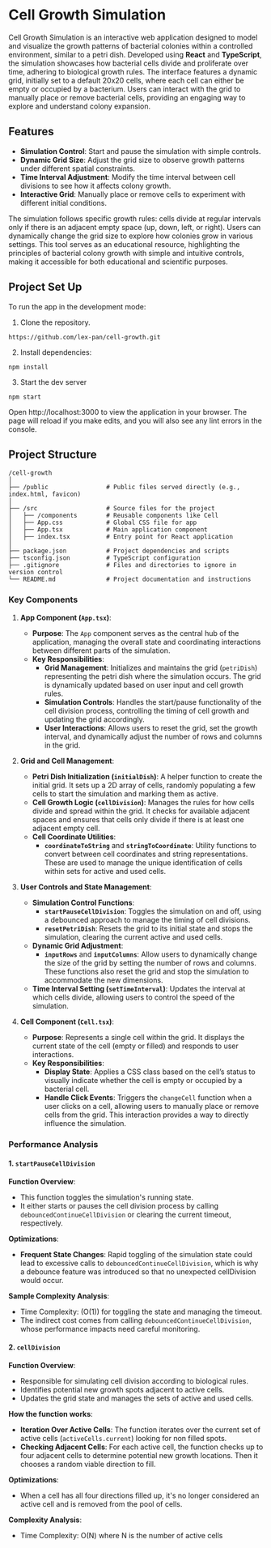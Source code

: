 # Cell Growth Simulation

Cell Growth Simulation is an interactive web application designed to model and visualize the growth patterns of bacterial colonies within a controlled environment, similar to a petri dish. Developed using **React** and **TypeScript**, the simulation showcases how bacterial cells divide and proliferate over time, adhering to biological growth rules. The interface features a dynamic grid, initially set to a default 20x20 cells, where each cell can either be empty or occupied by a bacterium. Users can interact with the grid to manually place or remove bacterial cells, providing an engaging way to explore and understand colony expansion.

## Features

- **Simulation Control**: Start and pause the simulation with simple controls.
- **Dynamic Grid Size**: Adjust the grid size to observe growth patterns under different spatial constraints.
- **Time Interval Adjustment**: Modify the time interval between cell divisions to see how it affects colony growth.
- **Interactive Grid**: Manually place or remove cells to experiment with different initial conditions.

The simulation follows specific growth rules: cells divide at regular intervals only if there is an adjacent empty space (up, down, left, or right). Users can dynamically change the grid size to explore how colonies grow in various settings. This tool serves as an educational resource, highlighting the principles of bacterial colony growth with simple and intuitive controls, making it accessible for both educational and scientific purposes.

## Project Set Up

To run the app in the development mode:

1. Clone the repository. 
  ```
  https://github.com/lex-pan/cell-growth.git
  ```
2. Install dependencies:
  ```
  npm install
  ```
3. Start the dev server
  ```
  npm start
  ```
Open http://localhost:3000 to view the application in your browser. The page will reload if you make edits, and you will also see any lint errors in the console.

## Project Structure
  ```
  /cell-growth
  │
  ├── /public                # Public files served directly (e.g., index.html, favicon)
  │
  ├── /src                   # Source files for the project
  │   ├── /components        # Reusable components like Cell
  │   ├── App.css            # Global CSS file for app
  │   ├── App.tsx            # Main application component
  │   ├── index.tsx          # Entry point for React application
  │
  ├── package.json           # Project dependencies and scripts
  ├── tsconfig.json          # TypeScript configuration
  ├── .gitignore             # Files and directories to ignore in version control
  └── README.md              # Project documentation and instructions
  ```
### Key Components

1. **App Component (`App.tsx`)**:
   - **Purpose**: The `App` component serves as the central hub of the application, managing the overall state and coordinating interactions between different parts of the simulation.
   - **Key Responsibilities**:
     - **Grid Management**: Initializes and maintains the grid (`petriDish`) representing the petri dish where the simulation occurs. The grid is dynamically updated based on user input and cell growth rules.
     - **Simulation Controls**: Handles the start/pause functionality of the cell division process, controlling the timing of cell growth and updating the grid accordingly.
     - **User Interactions**: Allows users to reset the grid, set the growth interval, and dynamically adjust the number of rows and columns in the grid.

2. **Grid and Cell Management**:
   - **Petri Dish Initialization (`initialDish`)**: A helper function to create the initial grid. It sets up a 2D array of cells, randomly populating a few cells to start the simulation and marking them as active.
   - **Cell Growth Logic (`cellDivision`)**: Manages the rules for how cells divide and spread within the grid. It checks for available adjacent spaces and ensures that cells only divide if there is at least one adjacent empty cell.
   - **Cell Coordinate Utilities**:
     - **`coordinateToString`** and **`stringToCoordinate`**: Utility functions to convert between cell coordinates and string representations. These are used to manage the unique identification of cells within sets for active and used cells.

3. **User Controls and State Management**:
   - **Simulation Control Functions**:
     - **`startPauseCellDivision`**: Toggles the simulation on and off, using a debounced approach to manage the timing of cell divisions.
     - **`resetPetriDish`**: Resets the grid to its initial state and stops the simulation, clearing the current active and used cells.
   - **Dynamic Grid Adjustment**:
     - **`inputRows`** and **`inputColumns`**: Allow users to dynamically change the size of the grid by setting the number of rows and columns. These functions also reset the grid and stop the simulation to accommodate the new dimensions.
   - **Time Interval Setting (`setTimeInterval`)**: Updates the interval at which cells divide, allowing users to control the speed of the simulation.

4. **Cell Component (`Cell.tsx`)**:
   - **Purpose**: Represents a single cell within the grid. It displays the current state of the cell (empty or filled) and responds to user interactions.
   - **Key Responsibilities**:
     - **Display State**: Applies a CSS class based on the cell’s status to visually indicate whether the cell is empty or occupied by a bacterial cell.
     - **Handle Click Events**: Triggers the `changeCell` function when a user clicks on a cell, allowing users to manually place or remove cells from the grid. This interaction provides a way to directly influence the simulation.

### Performance Analysis

#### 1. `startPauseCellDivision`

**Function Overview**:
- This function toggles the simulation's running state.
- It either starts or pauses the cell division process by calling `debouncedContinueCellDivision` or clearing the current timeout, respectively.

**Optimizations**:
- **Frequent State Changes**: Rapid toggling of the simulation state could lead to excessive calls to `debouncedContinueCellDivision`, which is why a debounce feature was introduced so that no unexpected cellDivision would occur.

**Sample Complexity Analysis**:
- Time Complexity: \(O(1)\) for toggling the state and managing the timeout.
- The indirect cost comes from calling `debouncedContinueCellDivision`, whose performance impacts need careful monitoring.

#### 2. `cellDivision`

**Function Overview**:
- Responsible for simulating cell division according to biological rules.
- Identifies potential new growth spots adjacent to active cells.
- Updates the grid state and manages the sets of active and used cells.

**How the function works**:
- **Iteration Over Active Cells**: The function iterates over the current set of active cells (`activeCells.current`) looking for non filled spots.
- **Checking Adjacent Cells**: For each active cell, the function checks up to four adjacent cells to determine potential new growth locations. Then it chooses a random viable direction to fill.

**Optimizations**:
- When a cell has all four directions filled up, it's no longer considered an active cell and is removed from the pool of cells.

**Complexity Analysis**:
- Time Complexity: O(N) where N is the number of active cells
